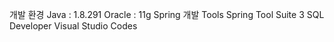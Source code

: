 개발 환경
Java : 1.8.291
Oracle : 11g
Spring
개발 Tools
Spring Tool Suite 3 SQL Developer Visual Studio Codes
